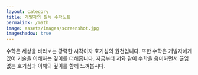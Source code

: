 ```yaml
---
layout: category
title: 개발자의 필독 수학노트
permalink: /math
image: assets/images/screenshot.jpg
imageshadow: true
---
```


수학은 세상을 바라보는 강력한 시각이자 호기심의 원천입니다. 또한 수학은 개발자에게 있어 기술을 이해하는 깊이를 더해줍니다. 지금부터 저와 같이 수학을 음미하면서 끊임없는 호기심과 이해의 깊이를 함께 느껴봅시다.
